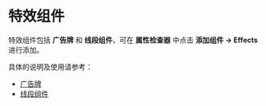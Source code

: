 # 特效组件

特效组件包括 **广告牌** 和 **线段组件**，可在 **属性检查器** 中点击 **添加组件 -> Effects** 进行添加。

具体的说明及使用请参考：

- [广告牌](../particle-system/billboard-component.md)
- [线段组件](../particle-system/line-component.md)
